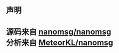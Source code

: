 声明
------
源码来自  [nanomsg/nanomsg](https://github.com/nanomsg/nanomsg)  
分析来自  [MeteorKL/nanomsg](https://github.com/MeteorKL/nanomsg)  
------
